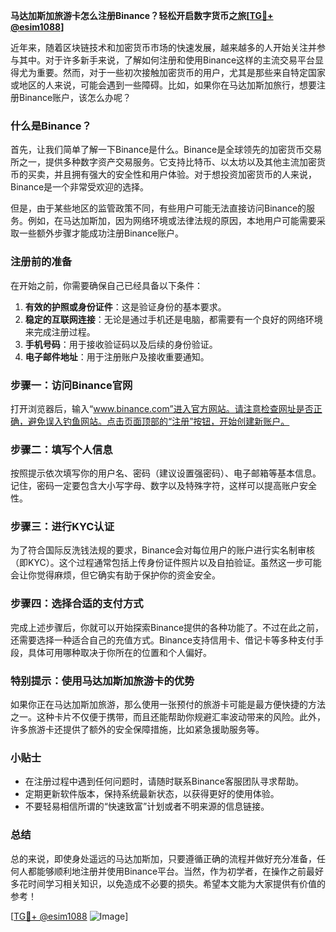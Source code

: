 **马达加斯加旅游卡怎么注册Binance？轻松开启数字货币之旅[[TG💪+ @esim1088](https://t.me/s/esim1088)]**

近年来，随着区块链技术和加密货币市场的快速发展，越来越多的人开始关注并参与其中。对于许多新手来说，了解如何注册和使用Binance这样的主流交易平台显得尤为重要。然而，对于一些初次接触加密货币的用户，尤其是那些来自特定国家或地区的人来说，可能会遇到一些障碍。比如，如果你在马达加斯加旅行，想要注册Binance账户，该怎么办呢？

### 什么是Binance？

首先，让我们简单了解一下Binance是什么。Binance是全球领先的加密货币交易所之一，提供多种数字资产交易服务。它支持比特币、以太坊以及其他主流加密货币的买卖，并且拥有强大的安全性和用户体验。对于想投资加密货币的人来说，Binance是一个非常受欢迎的选择。

但是，由于某些地区的监管政策不同，有些用户可能无法直接访问Binance的服务。例如，在马达加斯加，因为网络环境或法律法规的原因，本地用户可能需要采取一些额外步骤才能成功注册Binance账户。

### 注册前的准备

在开始之前，你需要确保自己已经具备以下条件：

1. **有效的护照或身份证件**：这是验证身份的基本要求。
2. **稳定的互联网连接**：无论是通过手机还是电脑，都需要有一个良好的网络环境来完成注册过程。
3. **手机号码**：用于接收验证码以及后续的身份验证。
4. **电子邮件地址**：用于注册账户及接收重要通知。

### 步骤一：访问Binance官网

打开浏览器后，输入“www.binance.com”进入官方网站。请注意检查网址是否正确，避免误入钓鱼网站。点击页面顶部的“注册”按钮，开始创建新账户。

### 步骤二：填写个人信息

按照提示依次填写你的用户名、密码（建议设置强密码）、电子邮箱等基本信息。记住，密码一定要包含大小写字母、数字以及特殊字符，这样可以提高账户安全性。

### 步骤三：进行KYC认证

为了符合国际反洗钱法规的要求，Binance会对每位用户的账户进行实名制审核（即KYC）。这个过程通常包括上传身份证件照片以及自拍验证。虽然这一步可能会让你觉得麻烦，但它确实有助于保护你的资金安全。

### 步骤四：选择合适的支付方式

完成上述步骤后，你就可以开始探索Binance提供的各种功能了。不过在此之前，还需要选择一种适合自己的充值方式。Binance支持信用卡、借记卡等多种支付手段，具体可用哪种取决于你所在的位置和个人偏好。

### 特别提示：使用马达加斯加旅游卡的优势

如果你正在马达加斯加旅游，那么使用一张预付的旅游卡可能是最方便快捷的方法之一。这种卡片不仅便于携带，而且还能帮助你规避汇率波动带来的风险。此外，许多旅游卡还提供了额外的安全保障措施，比如紧急援助服务等。

### 小贴士

- 在注册过程中遇到任何问题时，请随时联系Binance客服团队寻求帮助。
- 定期更新软件版本，保持系统最新状态，以获得更好的使用体验。
- 不要轻易相信所谓的“快速致富”计划或者不明来源的信息链接。

### 总结

总的来说，即使身处遥远的马达加斯加，只要遵循正确的流程并做好充分准备，任何人都能够顺利地注册并使用Binance平台。当然，作为初学者，在操作之前最好多花时间学习相关知识，以免造成不必要的损失。希望本文能为大家提供有价值的参考！

[[TG💪+ @esim1088](https://t.me/s/esim1088) ![Image](https://i.postimg.cc/4NQfJmqS/Snipaste-2025-05-13-00-14-12.png)]